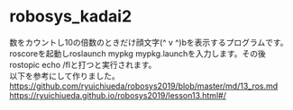 # robosys_kadai2
数をカウントし10の倍数のときだけ顔文字(^ v ^)bを表示するプログラムです。roscoreを起動しroslaunch mypkg mypkg.launchを入力します。その後rostopic echo /flと打つと実行されます。  
以下を参考にして作りました。  https://github.com/ryuichiueda/robosys2019/blob/master/md/13_ros.md  https://ryuichiueda.github.io/robosys2019/lesson13.html#/
